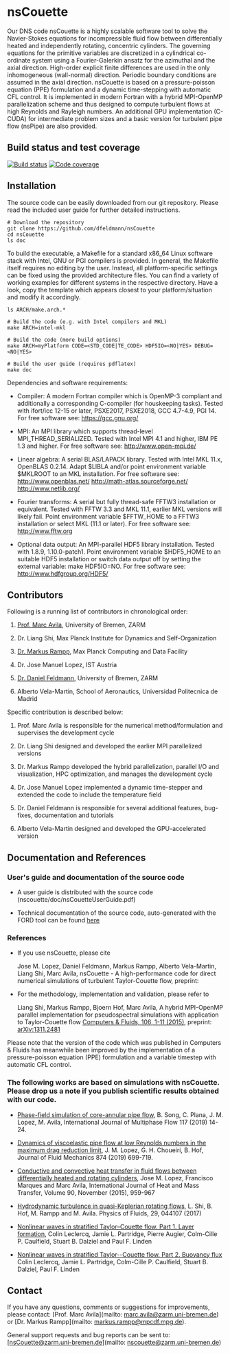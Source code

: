 # nsCouette

Our DNS code nsCouette is a highly scalable software tool to solve the Navier-Stokes equations for incompressible fluid flow between differentially heated and independently rotating, concentric cylinders. The governing equations for the primitive variables are discretized in a cylindrical co-ordinate system using a Fourier-Galerkin ansatz for the azimuthal and the axial direction. High-order explicit finite differences are used in the only inhomogeneous (wall-normal) direction. Periodic boundary conditions are assumed in the axial direction. nsCouette is based on a pressure-poisson equation (PPE) formulation and a dynamic time-stepping with automatic CFL control. It is implemented in modern Fortran with a hybrid MPI-OpenMP parallelization scheme and thus designed to compute turbulent flows at high Reynolds and Rayleigh numbers. An additional GPU implementation (C-CUDA) for intermediate problem sizes and a basic version for turbulent pipe flow (nsPipe) are also provided.

## Build status and test coverage

[![Build status](https://gitlab.mpcdf.mpg.de/mjr/nscouette/badges/nsCouette-1.0/build.svg)](https://gitlab.mpcdf.mpg.de/mjr/nscouette/commits/nsCouette-1.0)
[![Code coverage](https://gitlab.mpcdf.mpg.de/mjr/nscouette/badges/nsCouette-1.0/coverage.svg)](http://mjr.pages.mpcdf.de/nscouette/) 

## Installation

The source code can be easily downloaded from our git repository. Please read the included user guide for further detailed instructions.

```
# Download the repository
git clone https://github.com/dfeldmann/nsCouette
cd nsCouette
ls doc
```

To build the executable, a Makefile for a standard x86_64 Linux software stack with Intel, GNU or PGI compilers is provided. In general, the Makefile itself requires no editing by the user. Instead, all platform-specific settings can be fixed using the provided architecture files. You can find a variety of working examples for different systems in the respective directory. Have a look, copy the template which appears closest to your platform/situation and modify it accordingly.


```
ls ARCH/make.arch.*

# Build the code (e.g. with Intel compilers and MKL)
make ARCH=intel-mkl

# Build the code (more build options)
make ARCH=myPlatform CODE=<STD_CODE|TE_CODE> HDF5IO=<NO|YES> DEBUG=<NO|YES> 

# Build the user guide (requires pdflatex)
make doc
```

Dependencies and software requirements:

*  Compiler: A modern Fortran compiler which is OpenMP-3 compliant and additionally a corresponding C-compiler (for houskeeping tasks). Tested with ifort/icc 12-15 or later, PSXE2017, PSXE2018, GCC 4.7-4.9, PGI 14. For free software see: https://gcc.gnu.org/

*  MPI: An MPI library which supports thread-level MPI_THREAD_SERIALIZED. Tested with Intel MPI 4.1 and higher, IBM PE 1.3 and higher. For free software see: http://www.open-mpi.de/

*  Linear algebra: A serial BLAS/LAPACK library. Tested with Intel MKL 11.x, OpenBLAS 0.2.14. Adapt $LIBLA and/or point environment variable $MKLROOT to an MKL installation. For free software see: http://www.openblas.net/ http://math-atlas.sourceforge.net/ http://www.netlib.org/

*  Fourier transforms: A serial but fully thread-safe FFTW3 installation or equivalent. Tested with FFTW 3.3 and MKL 11.1, earlier MKL versions will likely fail. Point environment variable $FFTW_HOME to a FFTW3 installation or select MKL (11.1 or later). For free software see: http://www.fftw.org 

*  Optional data output: An MPI-parallel HDF5 library installation. Tested with 1.8.9, 1.10.0-patch1. Point environment variable $HDF5_HOME to an suitable HDF5 installation or switch data output off by setting the external variable: make HDF5IO=NO. For free software see: http://www.hdfgroup.org/HDF5/


## Contributors


Following is a running list of contributors in chronological order:

1. [Prof. Marc Avila](https://www.zarm.uni-bremen.de/en/research/fluid-dynamics/fluid-simulation-and-modeling.html), University of Bremen, ZARM

2. Dr. Liang Shi, Max Planck Institute for Dynamics and Self-Organization

3. [Dr. Markus Rampp](http://home.mpcdf.mpg.de/~mjr/), Max Planck Computing and Data Facility

4. Dr. Jose Manuel Lopez, IST Austria

5. [Dr. Daniel Feldmann](https://www.zarm.uni-bremen.de/en/research/fluid-dynamics/fluid-simulation-and-modeling.html), University of Bremen, ZARM

6. Alberto Vela-Martin, School of Aeronautics, Universidad Politecnica de Madrid



Specific contribution is described below:

1. Prof. Marc Avila is responsible for the numerical method/formulation and supervises the development cycle

2. Dr. Liang Shi designed and developed the earlier MPI parallelized versions

3. Dr. Markus Rampp developed the hybrid parallelization, parallel I/O and visualization, HPC optimization, and manages the development cycle

4. Dr. Jose Manuel Lopez implemented a dynamic time-stepper and extended the code to include the temperature field

5. Dr. Daniel Feldmann is responsible for several additional features, bug-fixes, documentation and tutorials

6. Alberto Vela-Martin designed and developed the GPU-accelerated version



## Documentation and References


### User's guide and documentation of the source code

* A user guide is distributed with the source code (nscouette/doc/nsCouetteUserGuide.pdf)

* Technical documentation of the source code, auto-generated with the FORD tool can be found [here](http://mjr.pages.mpcdf.de/nscouette/ford-doc)


### References

* If you use nsCouette, please cite

  Jose M. Lopez, Daniel Feldmann, Markus Rampp, Alberto Vela-Martin, Liang Shi, Marc Avila, nsCouette - A high-performance code for direct numerical simulations of turbulent Taylor-Couette flow, preprint: []()

* For the methodology, implementation and validation, please refer to 
  
  Liang Shi, Markus Rampp, Bjoern Hof, Marc Avila, A hybrid MPI-OpenMP parallel implementation for pseudospectral simulations with application to Taylor-Couette flow
[Computers & Fluids, 106, 1-11 (2015)](http://www.sciencedirect.com/science/article/pii/S0045793014003582), preprint: [arXiv:1311.2481](http://arxiv.org/abs/1311.2481)

 Please note that the version of the code which was published in Computers & Fluids has meanwhile been improved by the implementation of a pressure-poisson equation (PPE) formulation and a variable timestep with automatic CFL control.



### The following works are based on simulations with nsCouette. Please drop us a note if you publish scientific results obtained with our code.

* [Phase-field simulation of core-annular pipe flow](https://doi.org/10.1016/j.ijmultiphaseflow.2019.04.027), B. Song, C. Plana, J. M. Lopez, M. Avila, International Journal of Multiphase Flow 117 (2019) 14-24.

* [Dynamics of viscoelastic pipe flow at low Reynolds numbers in the maximum drag reduction limit](https://doi.org/10.1017/jfm.2019.486), J. M. Lopez, G. H. Choueiri, B. Hof, Journal of Fluid Mechanics 874 (2019) 699-719.

* [Conductive and convective heat transfer in fluid flows between differentially heated and rotating cylinders](https://doi.org/10.1016/j.ijheatmasstransfer.2015.07.026), Jose M. Lopez, Francisco Marques and Marc Avila, International Journal of Heat and Mass Transfer, Volume 90, November (2015), 959-967

* [Hydrodynamic turbulence in quasi-Keplerian rotating flows](https://doi.org/10.1063/1.4981525), L. Shi, B. Hof, M. Rampp and M. Avila. Physics of Fluids, 29, 044107 (2017)

* [Nonlinear waves in stratified Taylor–Couette flow. Part 1. Layer formation](https://arxiv.org/abs/1609.02885), Colin Leclercq, Jamie L. Partridge, Pierre Augier, Colm-Cille P. Caulfield, Stuart B. Dalziel and Paul F. Linden

* [Nonlinear waves in stratified Taylor--Couette flow. Part 2. Buoyancy flux](https://arxiv.org/abs/1609.02886v1) Colin Leclercq, Jamie L. Partridge, Colm-Cille P. Caulfield, Stuart B. Dalziel, Paul F. Linden


## Contact

If you have any questions, comments or suggestions for improvements, please contact:
[Prof. Marc Avila](mailto: marc.avila@zarm.uni-bremen.de) or
[Dr. Markus Rampp](mailto: markus.rampp@mpcdf.mpg.de).

General support requests and bug reports can be sent to:
[nsCouette@zarm.uni-bremen.de](mailto: nscouette@zarm.uni-bremen.de)
